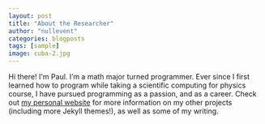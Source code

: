 ```yaml
---
layout: post
title: "About the Researcher"
author: "nullevent"
categories: blogposts
tags: [sample]
image: cuba-2.jpg
---
```


Hi there! I'm Paul. I’m a math major turned programmer. Ever since I first learned how to program while taking a scientific computing for physics course, I have pursued programming as a passion, and as a career. Check out [my personal website](https://www.lenpaul.com/) for more information on my other projects (including more Jekyll themes!), as well as some of my writing.
